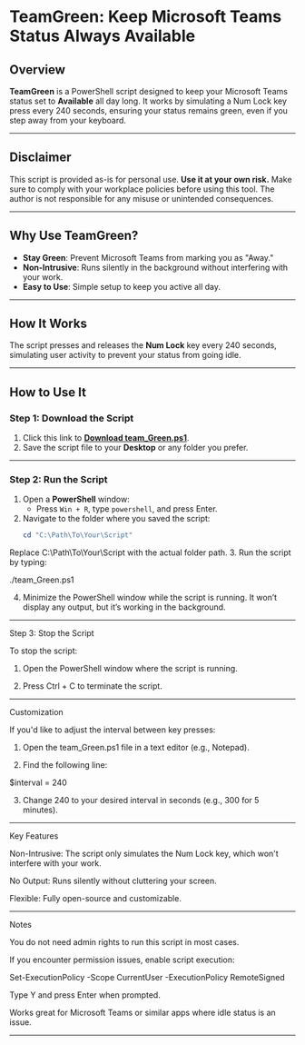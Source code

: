 # TeamGreen: Keep Microsoft Teams Status Always Available

## Overview
**TeamGreen** is a PowerShell script designed to keep your Microsoft Teams status set to **Available** all day long. It works by simulating a Num Lock key press every 240 seconds, ensuring your status remains green, even if you step away from your keyboard.

---

## Disclaimer
This script is provided as-is for personal use. **Use it at your own risk.** Make sure to comply with your workplace policies before using this tool. The author is not responsible for any misuse or unintended consequences.

---

## Why Use TeamGreen?
- **Stay Green**: Prevent Microsoft Teams from marking you as "Away."
- **Non-Intrusive**: Runs silently in the background without interfering with your work.
- **Easy to Use**: Simple setup to keep you active all day.

---

## How It Works
The script presses and releases the **Num Lock** key every 240 seconds, simulating user activity to prevent your status from going idle.

---

## How to Use It

### Step 1: Download the Script
1. Click this link to **[Download team_Green.ps1](https://github.com/irencj/TeamGreen/raw/main/team_Green.ps1)**.
2. Save the script file to your **Desktop** or any folder you prefer.

---

### Step 2: Run the Script
1. Open a **PowerShell** window:
   - Press `Win + R`, type `powershell`, and press Enter.
2. Navigate to the folder where you saved the script:
   ```powershell
   cd "C:\Path\To\Your\Script"

Replace C:\Path\To\Your\Script with the actual folder path. 3. Run the script by typing:

./team_Green.ps1

4. Minimize the PowerShell window while the script is running. It won’t display any output, but it’s working in the background.




---

Step 3: Stop the Script

To stop the script:

1. Open the PowerShell window where the script is running.


2. Press Ctrl + C to terminate the script.




---

Customization

If you'd like to adjust the interval between key presses:

1. Open the team_Green.ps1 file in a text editor (e.g., Notepad).


2. Find the following line:

$interval = 240


3. Change 240 to your desired interval in seconds (e.g., 300 for 5 minutes).




---

Key Features

Non-Intrusive: The script only simulates the Num Lock key, which won't interfere with your work.

No Output: Runs silently without cluttering your screen.

Flexible: Fully open-source and customizable.



---

Notes

You do not need admin rights to run this script in most cases.

If you encounter permission issues, enable script execution:

Set-ExecutionPolicy -Scope CurrentUser -ExecutionPolicy RemoteSigned

Type Y and press Enter when prompted.

Works great for Microsoft Teams or similar apps where idle status is an issue.



---

